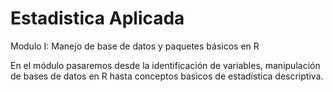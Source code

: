 # Estadistica Aplicada
Modulo I: Manejo de base de datos y paquetes básicos en R

En el módulo pasaremos desde la identificación de variables, manipulación de bases de datos en R hasta conceptos basicos de estadística descriptiva. 
